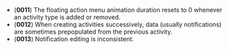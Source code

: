 - (__0011__) The floating action menu animation duration resets to 0 whenever an activity type is added or removed.
- (__0012__) When creating activities successively, data (usually notifications) are sometimes prepopulated from the previous activity.
- (__0013__) Notification editing is inconsistent.
